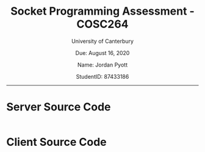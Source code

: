 <center>

# Socket Programming Assessment - COSC264

University of Canterbury

Due: August 16, 2020

Name:       Jordan Pyott

StudentID:  87433186

</center>

---

# Server Source Code

```python

```

# Client Source Code

```python

```
